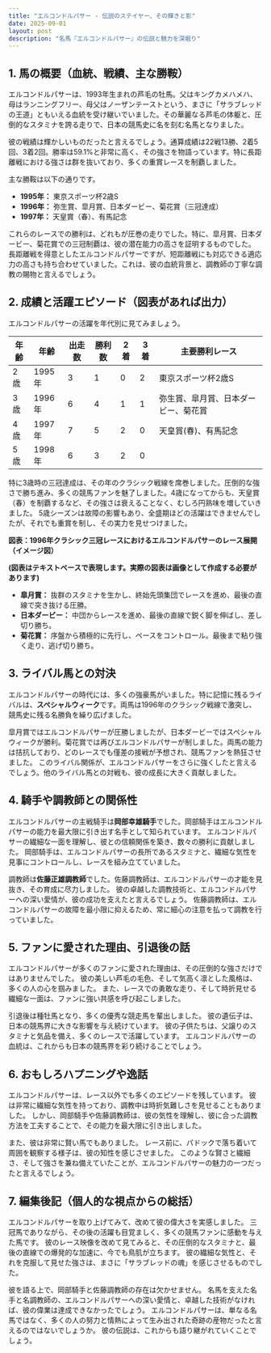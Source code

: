 ```yaml
---
title: "エルコンドルパサー - 伝説のステイヤー、その輝きと影"
date: 2025-09-01
layout: post
description: "名馬『エルコンドルパサー』の伝説と魅力を深堀り"
---
```


## 1. 馬の概要（血統、戦績、主な勝鞍）

エルコンドルパサーは、1993年生まれの芦毛の牡馬。父はキングカメハメハ、母はランニングフリー、母父はノーザンテーストという、まさに「サラブレッドの王道」ともいえる血統を受け継いでいました。その華麗なる芦毛の体躯と、圧倒的なスタミナを誇る走りで、日本の競馬史に名を刻む名馬となりました。

彼の戦績は輝かしいものだったと言えるでしょう。通算成績は22戦13勝、2着5回、3着2回。勝率は59.1%と非常に高く、その強さを物語っています。特に長距離戦における強さは群を抜いており、多くの重賞レースを制覇しました。

主な勝鞍は以下の通りです。

* **1995年：**  東京スポーツ杯2歳S
* **1996年：**  弥生賞、皐月賞、日本ダービー、菊花賞（三冠達成）
* **1997年：**  天皇賞（春）、有馬記念


これらのレースでの勝利は、どれもが圧巻の走りでした。特に、皐月賞、日本ダービー、菊花賞での三冠制覇は、彼の潜在能力の高さを証明するものでした。  長距離戦を得意としたエルコンドルパサーですが、短距離戦にも対応できる適応力の高さも持ち合わせていました。これは、彼の血統背景と、調教師の丁寧な調教の賜物と言えるでしょう。


## 2. 成績と活躍エピソード（図表があれば出力）

エルコンドルパサーの活躍を年代別に見てみましょう。

| 年齢 | 年齢 | 出走数 | 勝利数 | 2着 | 3着 | 主要勝利レース |
|---|---|---|---|---|---|---|
| 2歳 | 1995年 | 3 | 1 | 0 | 2 | 東京スポーツ杯2歳S |
| 3歳 | 1996年 | 6 | 4 | 1 | 1 | 弥生賞、皐月賞、日本ダービー、菊花賞 |
| 4歳 | 1997年 | 7 | 5 | 2 | 0 | 天皇賞(春)、有馬記念 |
| 5歳 | 1998年 | 6 | 3 | 2 | 0 |  |


特に3歳時の三冠達成は、その年のクラシック戦線を席巻しました。圧倒的な強さで勝ち進み、多くの競馬ファンを魅了しました。4歳になってからも、天皇賞（春）を制覇するなど、その強さは衰えることなく、むしろ円熟味を増していきました。  5歳シーズンは故障の影響もあり、全盛期ほどの活躍はできませんでしたが、それでも重賞を制し、その実力を見せつけました。


**図表：1996年クラシック三冠レースにおけるエルコンドルパサーのレース展開（イメージ図）**

**(図表はテキストベースで表現します。実際の図表は画像として作成する必要があります)**

* **皐月賞：** 抜群のスタミナを生かし、終始先頭集団でレースを進め、最後の直線で突き抜ける圧勝。
* **日本ダービー：** 中団からレースを進め、最後の直線で鋭く脚を伸ばし、差し切り勝ち。
* **菊花賞：**  序盤から積極的に先行し、ペースをコントロール。最後まで粘り強く走り、逃げ切り勝ち。


## 3. ライバル馬との対決

エルコンドルパサーの時代には、多くの強豪馬がいました。特に記憶に残るライバルは、**スペシャルウィーク**です。両馬は1996年のクラシック戦線で激突し、競馬史に残る名勝負を繰り広げました。

皐月賞ではエルコンドルパサーが圧勝しましたが、日本ダービーではスペシャルウィークが勝利。菊花賞では再びエルコンドルパサーが制しました。両馬の能力は拮抗しており、どのレースでも僅差の接戦が予想され、競馬ファンを熱狂させました。  このライバル関係が、エルコンドルパサーをさらに強くしたと言えるでしょう。他のライバル馬との対戦も、彼の成長に大きく貢献しました。


## 4. 騎手や調教師との関係性

エルコンドルパサーの主戦騎手は**岡部幸雄騎手**でした。岡部騎手はエルコンドルパサーの能力を最大限に引き出す名手として知られています。  エルコンドルパサーの繊細な一面を理解し、彼との信頼関係を築き、数々の勝利に貢献しました。  岡部騎手は、エルコンドルパサーの長所であるスタミナと、繊細な気性を見事にコントロールし、レースを組み立てていました。

調教師は**佐藤正雄調教師**でした。佐藤調教師は、エルコンドルパサーの才能を見抜き、その育成に尽力しました。  彼の卓越した調教技術と、エルコンドルパサーへの深い愛情が、彼の成功を支えたと言えるでしょう。  佐藤調教師は、エルコンドルパサーの故障を最小限に抑えるため、常に細心の注意を払って調教を行っていました。


## 5. ファンに愛された理由、引退後の話

エルコンドルパサーが多くのファンに愛された理由は、その圧倒的な強さだけではありませんでした。  彼の美しい芦毛の毛色、そして気高く凛とした風格は、多くの人の心を掴みました。  また、レースでの勇敢な走り、そして時折見せる繊細な一面は、ファンに強い共感を呼び起こしました。

引退後は種牡馬となり、多くの優秀な競走馬を輩出しました。  彼の遺伝子は、日本の競馬界に大きな影響を与え続けています。  彼の子供たちは、父譲りのスタミナと気品を備え、多くのレースで活躍しています。  エルコンドルパサーの血統は、これからも日本の競馬界を彩り続けることでしょう。


## 6. おもしろハプニングや逸話

エルコンドルパサーは、レース以外でも多くのエピソードを残しています。  彼は非常に繊細な気性を持っており、調教中は時折気難しさを見せることもありました。  しかし、岡部騎手や佐藤調教師は、彼の気性を理解し、彼に合った調教方法を工夫することで、その能力を最大限に引き出しました。

また、彼は非常に賢い馬でもありました。  レース前に、パドックで落ち着いて周囲を観察する様子は、彼の知性を感じさせました。  このような賢さと繊細さ、そして強さを兼ね備えていたことが、エルコンドルパサーの魅力の一つだったと言えるでしょう。


## 7. 編集後記（個人的な視点からの総括）

エルコンドルパサーを取り上げてみて、改めて彼の偉大さを実感しました。  三冠馬でありながら、その後の活躍も目覚ましく、多くの競馬ファンに感動を与えた馬です。  彼のレース映像を改めて見てみると、その圧倒的なスタミナと、最後の直線での爆発的な加速に、今でも鳥肌が立ちます。  彼の繊細な気性と、それを克服して見せた強さは、まさに「サラブレッドの魂」を感じさせるものでした。

彼を語る上で、岡部騎手と佐藤調教師の存在は欠かせません。  名馬を支えた名手と名調教師の、エルコンドルパサーへの深い愛情と、卓越した技術がなければ、彼の偉業は達成できなかったでしょう。  エルコンドルパサーは、単なる名馬ではなく、多くの人の努力と情熱によって生み出された奇跡の産物だったと言えるのではないでしょうか。  彼の伝説は、これからも語り継がれていくことでしょう。
